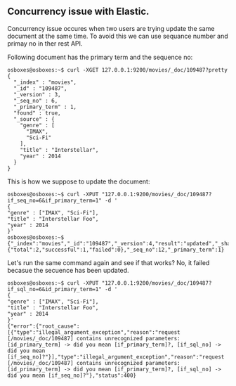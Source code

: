 
## Concurrency issue with Elastic.


Concurrency issue occures when two users are trying update the same document at the same time. To avoid this we can use sequance number and primay no in ther rest API.


Following document has the primary term and the sequence no:
```
osboxes@osboxes:~$ curl -XGET 127.0.0.1:9200/movies/_doc/109487?pretty
{
  "_index" : "movies",
  "_id" : "109487",
  "_version" : 3,
  "_seq_no" : 6,
  "_primary_term" : 1,
  "found" : true,
  "_source" : {
    "genre" : [
      "IMAX",
      "Sci-Fi"
    ],
    "title" : "Interstellar",
    "year" : 2014
  }
}
```

This is how we suppose to update the document:
```
osboxes@osboxes:~$ curl -XPUT "127.0.0.1:9200/movies/_doc/109487?if_seq_no=6&if_primary_term=1" -d '
{
"genre" : ["IMAX", "Sci-Fi"],
"title" : "Interstellar Foo",
"year" : 2014
}'
osboxes@osboxes:~$
{"_index":"movies","_id":"109487","_version":4,"result":"updated","_shards":{"total":2,"successful":1,"failed":0},"_seq_no":12,"_primary_term":1}
```


Let's run the same command again and see if that works? No, it failed becasue the secuence has been updated.

```
osboxes@osboxes:~$ curl -XPUT "127.0.0.1:9200/movies/_doc/109487?if_sql_no=6&id_primary_term=1" -d '
{
"genre" : ["IMAX", "Sci-Fi"],
"title" : "Interstellar Foo",
"year" : 2014
}'
{"error":{"root_cause":[{"type":"illegal_argument_exception","reason":"request [/movies/_doc/109487] contains unrecognized parameters: [id_primary_term] -> did you mean [if_primary_term]?, [if_sql_no] -> did you mean [if_seq_no]?"}],"type":"illegal_argument_exception","reason":"request [/movies/_doc/109487] contains unrecognized parameters: [id_primary_term] -> did you mean [if_primary_term]?, [if_sql_no] -> did you mean [if_seq_no]?"},"status":400}
```

